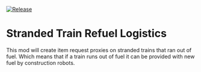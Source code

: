 [![Release](https://github.com/fgardt/factorio-train-refuel-proxy/actions/workflows/release.yml/badge.svg?branch=main)](https://github.com/fgardt/factorio-train-refuel-proxy/actions/workflows/release.yml)

# Stranded Train Refuel Logistics

This mod will create item request proxies on stranded trains that ran out of fuel.
Which means that if a train runs out of fuel it can be provided with new fuel by construction robots.
